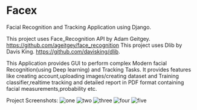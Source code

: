 # Facex
Facial Recognition and Tracking Application using Django.

This project uses Face_Recognition API by Adam Geitgey.
https://github.com/ageitgey/face_recognition
This project uses Dlib by Davis King.
https://github.com/davisking/dlib.

This Application provides GUI to perform complex Modern facial Recognition(using Deep learning) and Tracking Tasks. 
It provides features like creating account,uploading images/creating dataset and Training classifier,realtime tracking and detailed report in PDF format containing facial measurements,probability etc.






Project Screenshots:
![one](https://user-images.githubusercontent.com/21042676/56073116-f65c7500-5dbc-11e9-853a-a5e59156888f.jpg)
![two](https://user-images.githubusercontent.com/21042676/56073123-0411fa80-5dbd-11e9-8d4d-6a08f7007a79.jpg)
![three](https://user-images.githubusercontent.com/21042676/56073125-08d6ae80-5dbd-11e9-9be0-764cf3fff7cf.jpg)
![four](https://user-images.githubusercontent.com/21042676/56073128-0d02cc00-5dbd-11e9-9d6b-0b9abb7c0ada.jpg)
![five](https://user-images.githubusercontent.com/21042676/56073129-112ee980-5dbd-11e9-9eef-a93ec85f2941.jpg)
